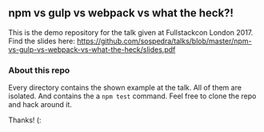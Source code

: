 ## npm vs gulp vs webpack vs what the heck?!

This is the demo repository for the talk given at Fullstackcon London 2017.
Find the slides here: https://github.com/sospedra/talks/blob/master/npm-vs-gulp-vs-webpack-vs-what-the-heck/slides.pdf 

### About this repo

Every directory contains the shown example at the talk. All of them are isolated. And contains the a `npm test` command. Feel free to clone the repo and hack around it.

Thanks! (:

